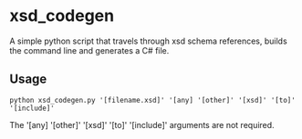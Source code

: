 # xsd_codegen
A simple python script that travels through xsd schema references, builds the command line and generates a C# file.

## Usage
`python xsd_codegen.py '[filename.xsd]' '[any] '[other]' '[xsd]' '[to]' '[include]'`

The '[any] '[other]' '[xsd]' '[to]' '[include]' arguments are not required.
